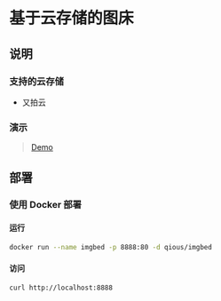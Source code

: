 # 基于云存储的图床

## 说明

### 支持的云存储

- 又拍云

### 演示
> [Demo](https://imgbed.qiujun.me/)

## 部署

### 使用 Docker 部署

#### 运行

```bash
docker run --name imgbed -p 8888:80 -d qious/imgbed
```

#### 访问

```
curl http://localhost:8888
```
